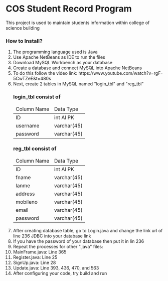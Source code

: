 <h1>COS Student Record Program</h1>
<p>This project is used to maintain students information within college of science building</p>
<h3>How to Install?</h3>
<ol>
  <li>The programming language used is Java</li>
  <li>Use Apache NetBeans as IDE to run the files</li>
  <li>Download MySQL Workbench as your database</li>
  <li>Create a database and connect MySQL into Apache NetBeans</li>
  <li>To do this follow the video link: https://www.youtube.com/watch?v=rgF-5CwTZeE&t=480s</li>
  <li>Next, create 2 tables in MySQL named "login_tbl" and "reg_tbl"</li>
  
  <h3>login_tbl consist of</h3>
  <table>
    <thead>
      <tr>
        <td>Column Name</td>
        <td>Data Type</td>
      </tr>
    </thead>
    <tbody>
      <tr>
        <td>ID</td>
        <td>int AI PK</td>
      </tr>
      <tr>
        <td>username</td>
        <td>varchar(45)</td>
      </tr>
      <tr>
        <td>password</td>
        <td>varchar(45)</td>
      </tr>
    </tbody>
  </table>
  <h3>reg_tbl consist of</h3>
  <table>
    <thead>
      <tr>
        <td>Column Name</td>
        <td>Data Type</td>
      </tr>
    </thead>
    <tbody>
      <tr>
        <td>ID</td>
        <td>int AI PK</td>
      </tr>
      <tr>
        <td>fname</td>
        <td>varchar(45)</td>
      </tr>
      <tr>
        <td>lanme</td>
        <td>varchar(45)</td>
      </tr>
      <tr>
        <td>address</td>
        <td>varchar(45)</td>
      </tr>
      <tr>
        <td>mobileno</td>
        <td>varchar(45)</td>
      </tr>
      <tr>
        <td>email</td>
        <td>varchar(45)</td>
      </tr>
      <tr>
        <td>password</td>
        <td>varchar(45)</td>
      </tr>
    </tbody>
  </table>
  <li>After creating database table, go to Login.java and change the link url of line 236 JDBC into your database link</li>
  <li>If you have the password of your database then put it in lin 236</li>
  <li>Repeat the processes for other ".java" files:</li>
  <li>MainFrame.java: Line 365</li>
  <li>Register.java: Line 25</li>
  <li>SignUp.java: Line 28</li>
  <li>Update.java: Line 393, 436, 470, and 563</li>
  <li>After configuring your code, try build and run</li>
</ol>
